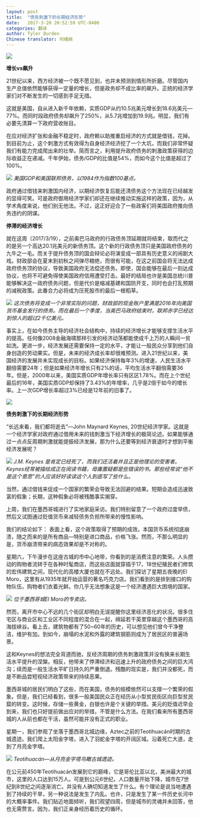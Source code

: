 ```yaml
---
layout: post
title:  "债务刺激下的长期经济形势"
date:   2017-3-20 20:52:59 UTC-0400
categories: 翻译
author: Tyler Durden
Chinese translator: 何绪纲
---
```


![](http://hexugang.us-ca.ufileos.com/davis_id_3-1.jpg)


**增长vs飙升**

21世纪以来，西方经济被一个既不愿见到，也并未预测到情形所折磨。尽管国内生产总值依然能够获得一定量的增长，但是政务却不成比率的飙升。正统的经济学家们对不断发生的一切感到手足无措。

这就是美国，自从进入新千年依赖，实质GDP从约10.5兆美元增长到18.6兆美元—77%。而同时段政府债务却飙升了250%，从5.7兆增加到19.9兆。明显，我们有必要先清算一下政府营收账目。

在应对经济扩张和金融不稳定时，政府赖以助推重启经济的方式就是借钱，花掉。到目前为止，这个刺激方式有效得为自身经济经济挖了一个大坑，而我们非常怀疑我们有能力完成爬出来的壮举。简而言之，利用提升政府债务的刺激政策获得的边际收益正在递减。千年伊始，债务/GDP的比值是54%，而如今这个比值是超过了100%。

![](http://hexugang.us-ca.ufileos.com/The-Long-Run-Economics-Of-Debt-Based-Stimulus/1-US-GDP-and-Fedral-Debt-Indexed.png?UCloudPublicKey=rUAta81iLjKyrHEvAccnSa%2FDQcZV8GHr34qqMegTP0%2B%2F7ZT22QrBfQ%3D%3D&Signature=1PE5TY1FsrfM1%2Fh7eCa0uwoRx6I%3D&Expires=1490033886)
*美国GDP和美国联邦债务，以1984作为指数100基点。*

政府通过借钱来刺激国内经济，以期经济恢复后能还清债务这个方法现在已经越发的显得可笑。可是政府御用经济学家们却还在继续推动实施这样的政策，因为，从学术角度来说，他们别无他法。不过，这正好迎合了一些政客们将美国政府推向债务违约的阴谋。

**停滞的经济增长**

就在这周（2017/3/19），之前奥巴马政府的行政债务顶延期就将结束，取而代之的是另一个高达20.1兆美元的新债务顶。这个新的行政债务顶只是美国政府债务的九牛之一毛。而关于提升债务顶的国会辩论必将演变成一部具有历史意义的闹剧大戏。财政部会在夏末到初秋之间弹尽粮绝，而很有可能，在这之前国会将无法达成政府债务顶的协议，导致美国政府无法偿还债务。即使，国会能够在最后一刻达成协议，也将不可避免得使美国政府信用遭受打击。最好的结局也许是美国总统川普能够解决这一政府债务问题，但是代价是缩减基建和国防开支，同时也会打乱预期的减税政策。此番合力必将成为压死股市的最后一根稻草。

![](http://hexugang.us-ca.ufileos.com/The-Long-Run-Economics-Of-Debt-Based-Stimulus/2-treasury-cash-1024x413.png?UCloudPublicKey=rUAta81iLjKyrHEvAccnSa%2FDQcZV8GHr34qqMegTP0%2B%2F7ZT22QrBfQ%3D%3D&Signature=hWQr9GVfBv6jLwCfnR4MG0A%2FgIQ%3D&Expires=1490034166)
*这次债务将变成一个非常实际的问题，财政部的现金账户里满是2016年向美国货币基金发行的债务。而在最后一个季度，当奥巴马政府结束时，联邦赤字已经达到惊人的超过2千亿美元。*

事实上，在如今债务主导的经济社会结构中，持续的经济增长才能够支撑生活水平的提高。任何像2008金融海啸那样引发的经济动荡都能使成千上万的人瞬间一贫如洗。更进一步，经济发展还需要保持一定的水平，才能让一般民众分享到他们自身创造的劳动果实。但是，未来的经济成长率却很难预测。进入21世纪以来，美国经济的发展并未实现成长的目标。如果经济保持每年3%的增速，人民生活水平翻倍需要24年；但是如果经济年增长只有2%的话，平均生活水平翻倍需要36年。但是，2000年以来，美国实质GDP年增长率只有区区1.78%。而在上个世纪最后的16年，美国实质GDP却保持了3.43%的年增率，几乎是2倍于如今的增长率。上一次GDP增长率超过3%已经是12年前的旧事了。

![](http://hexugang.us-ca.ufileos.com/The-Long-Run-Economics-Of-Debt-Based-Stimulus/3-united-states-gdp-growth-annual@3x-1024x477.png?UCloudPublicKey=rUAta81iLjKyrHEvAccnSa%2FDQcZV8GHr34qqMegTP0%2B%2F7ZT22QrBfQ%3D%3D&Signature=kLoAJfx0N%2FnKuW4nJvlW4OSa7B8%3D&Expires=1490034259)

**债务刺激下的长期经济形势**

“长远来看，我们都将逝去”—John Maynard Keynes, 20世纪经济学家。这就是一个经济学家对政府通过借用未来的钱刺激当下经济增长的极简论述。如果能够通过一点点反周期刺激就能提振经济发展，那为什么还要等到经济衰退时才想到平衡经济发展呢？

![](http://hexugang.us-ca.ufileos.com/The-Long-Run-Economics-Of-Debt-Based-Stimulus/12UP-Keynes-facebookJumbo-1024x536.jpg?UCloudPublicKey=rUAta81iLjKyrHEvAccnSa%2FDQcZV8GHr34qqMegTP0%2B%2F7ZT22QrBfQ%3D%3D&Signature=pmVl0ICxmaeHkC6oDbAwsg%2FbBrE%3D&Expires=1490034351)
*J.M. Keynes 是肯定已经死了，而我们还活着并且正是他理论的受害者。Keynes经常被描绘成正在阅读书籍，毋庸置疑都是些错误的书。那些经常说“他不是这个意思”的人应该好好读读这个人到底写了些什么。*

当然，通过借钱来促成一个国家的繁荣会导致无法回避的结果。短期会造成迅速致富的假象；长期，这种假象必将被残酷事实揭穿。

上周，我们在墨西哥城进行了实地家庭采访。我们特别留意了一个政府过度举债，然后又试图通过贬值货币来减轻债务负担所带来的慢性影响。

我们的结论如下：
表面上看，这个政策取得了预期的成效。本国货币系统彻底崩溃，随之而来的是所有商品—特别是进口商品，价格飞涨。然而，不那么明显的是，货币崩溃带来的病态效果却是不对称的。

星期六，下午漫步在这座古城的市中心地带，你看到的是消费注意的繁荣。人头攒动的购物者流转于在各种时髦商店，而这些店面就穿插于17，18世纪殖民者们修筑的宏伟建筑之间，现代化的高楼大厦也就在不远处。我们探访了星期五夜晚的El Moro，这里有从1935年就开始运营的著名巧克力店。我们看到的是排到接口的购物队伍，购物者们衣着光鲜。你几乎无法想象这是一个经济遭遇巨大困境的国家。

![](http://hexugang.us-ca.ufileos.com/The-Long-Run-Economics-Of-Debt-Based-Stimulus/Churreria_ElMoro-1024x428.jpg?UCloudPublicKey=rUAta81iLjKyrHEvAccnSa%2FDQcZV8GHr34qqMegTP0%2B%2F7ZT22QrBfQ%3D%3D&Signature=SKh2ZZMrhXPqHLp8lZFUfmewsNo%3D&Expires=1490034444)
*位于墨西哥城El Moro的专卖店。*

然而，离开市中心不远的几个街区却明白无误提醒你这里经济恶化的状况。很多住宅区与商业区和工业区不同程度的混合在一起，绵延若干英里穿越这个墨西哥的高海拔峡谷。看上去，建筑物都有了50~60年的历史，可以想见他们曾今干净整洁，维护有加。到如今，崩塌的水泥和外露的建筑钢筋则成为了居民区的普遍场景。

这和Keynes的想法完全背道而驰，反经济周期的债务刺激政策并没有换来长期生活水平提升的涅槃。相反，他带来了停滞经济和迅速上升的政府债务之间的巨大鸿沟；续而是一般生活水平旷日持久的严重倒退。残酷的现实是，我们并没都死，而是不断品尝短视经济政策带来的持续恶果。

墨西哥城的居民们明白了这些，而在美国，债务的规模依然可以支撑一个繁荣的假象。但是，我们已经看到，很多一般美国民众正在经历从小型贫民街区向巨型贫民窟的转变。这时候，存储一些黄金，白银也许是个关键的举措。美元的贬值迟早会到来，我们也只好提前做出应对的举措，不管是什么方法。在我们看来所有墨西哥城的人从前也都在干活，虽然可能并没有正式的职业。

星期一，我们参观了坐落于墨西哥北城边缘，Aztec之前的Teotihuacán时期的古城遗迹。我们爬上太阳金字塔，进入了羽蛇金字塔的开阔区域。沿着死亡大道，走到了月亮金字塔。

![](http://hexugang.us-ca.ufileos.com/Teotihuacan.jpg?UCloudPublicKey=rUAta81iLjKyrHEvAccnSa%2FDQcZV8GHr34qqMegTP0%2B%2F7ZT22QrBfQ%3D%3D&Signature=ey5d4CxCFp1%2B82t3eLZCufKvwjw%3D&Expires=1490034495)
*Teotihuacán—从月亮金字塔鸟瞰古城遗迹。*

在公元前450年Teotihuacán发展到它的巅峰，它是哥伦比亚以北，美洲最大的城市，这里的人口达到15万人。可是到公元6世纪，人口数量开始下降，城市在7世纪到8世纪之间逐渐消亡。并没有人确切知道发生了什么。有个理论是说当地遭遇到了持续的干旱，另一种说法是发生了内乱。也许，只是发生了某一件历史长河中的大概率事件。我们贴近地面倾听，我们观望四周，但是城市的灵魂并未回答，他也无需赘言。因为，我们正亲身经历着历史的循环。
